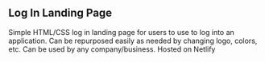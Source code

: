 ## Log In Landing Page

Simple HTML/CSS log in landing page for users to use to log into an application. Can be repurposed easily as needed by changing logo, colors, etc. Can be used by any company/business. Hosted on Netlify 